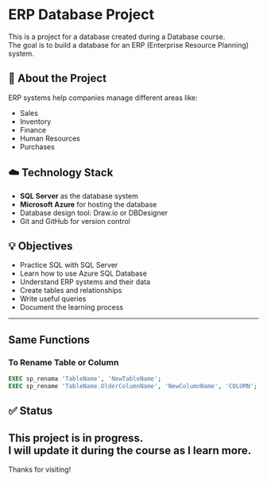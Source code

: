 # ERP Database Project

This is a project for a database created during a Database course.  
The goal is to build a database for an ERP (Enterprise Resource Planning) system.

## 📘 About the Project

ERP systems help companies manage different areas like:

- Sales  
- Inventory  
- Finance  
- Human Resources  
- Purchases  

## ☁️ Technology Stack

- **SQL Server** as the database system  
- **Microsoft Azure** for hosting the database  
- Database design tool: Draw.io or DBDesigner  
- Git and GitHub for version control  

## 💡 Objectives

- Practice SQL with SQL Server  
- Learn how to use Azure SQL Database  
- Understand ERP systems and their data  
- Create tables and relationships  
- Write useful queries  
- Document the learning process

--- 
## Same Functions
### To Rename Table or Column
```sql
EXEC sp_renama 'TableName', 'NewTableName';
EXEC sp_rename 'TableName.OlderColumnName', 'NewColumnName', 'COLUMN';
```


## ✅ Status

This project is **in progress**.  
I will update it during the course as I learn more.
---

Thanks for visiting!
